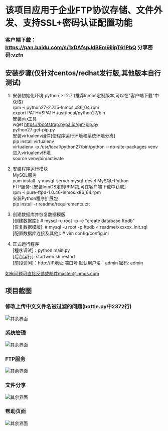 # 该项目应用于企业FTP协议存储、文件外发、支持SSL+密码认证配置功能
### 客户端下载：https://pan.baidu.com/s/1xDAfspJdBEm9ilipT61PbQ 分享密码:vzfn

## 安装步骤(仅针对centos/redhat发行版,其他版本自行测试)

1. 安装初始化环境 python >=2.7 (推荐lnmos定制版本,可以在"客户端下载"中获取) <br>
rpm -i python27-2.7.15-lnmos.x86_64.rpm <br>
export PATH=$PATH:/usr/local/python27/bin <br>
安装pip工具 <br>
wget https://bootstrap.pypa.io/get-pip.py <br>
python27 get-pip.py <br>
安装virtualenv组件[使程序运行环境和系统环境分离] <br>
pip install virtualenv <br> 
virtualenv -p /usr/local/python27/bin/python --no-site-packages venv <br>
进入virtualenv环境 <br>
source venv/bin/activate <br>

2. 安装程序运行模块 <br>
MySQL服务 <br>
yum install -y mysql-server mysql-devel MySQL-Python <br>
FTP服务: [安装lnmOS定制RPM包,可在客户端下载中获取] <br>
rpm -i pure-ftpd-1.0.46-lnmos.x86_64.rpm <br>
安装Python程序扩展包 <br>
pip install -r readme/requirements.txt <br>

3. 创建数据库并恢复数据模版 <br>
[创建数据库]: # mysql -u root -p -e "create database ftpdb" <br>
[恢复数据模版]: # mysql -u root -p ftpdb < readme/xxxxxx_Init.sql <br>
[配置数据库连接及其他]: # vim config/config.ini <br>

4. 正式运行程序 <br>
[程序调试]：python main.py <br>
[后台运行]: startweb.sh restart <br>
[前段访问]：http://IP地址:端口号 默认用户名：admin 密码: admin<br>

如有问题可直接反馈或邮件master@lnmos.com <br>

## 项目截图
### 修改上传中文文件名被过滤的问题(bottle.py中2372行)
![其余界面](https://github.com/fxtxkktv/lnmFTP/blob/master/readme/mod_bottle_1.jpg)
### 系统管理
![其余界面](https://github.com/fxtxkktv/lnmFTP/blob/master/readme/systeminfo.jpg)
### FTP服务
![其余界面](https://github.com/fxtxkktv/lnmFTP/blob/master/readme/ftpserv.jpg)
### 文件分享
![其余界面](https://github.com/fxtxkktv/lnmFTP/blob/master/readme/fileshare.jpg)
### 帮助页面
![其余界面](https://github.com/fxtxkktv/lnmFTP/blob/master/readme/help.jpg)
